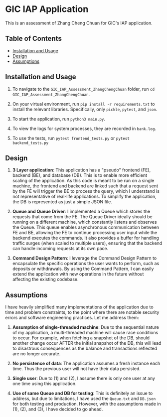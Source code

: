 # GIC IAP Application

This is an assessment of Zhang Cheng Chuan for GIC's IAP application.

## Table of Contents

- [Installation and Usage](#installation-and-usage)
- [Design](#design)
- [Assumptions](#assumptions)

## Installation and Usage

1. To navigate to the `GIC_IAP_Assessment_ZhangChengChuan` folder, run `cd GIC_IAP_Assessment_ZhangChengChuan`.

2. On your virtual environment, run `pip install -r requirements.txt` to install the relevant libraries. Specifically, only `pickle`, `pytest`, and `json`.

3. To start the application, run `python3 main.py`.

4. To view the logs for system processes, they are recorded in `bank.log`.

5. To use the tests, run `pytest frontend_tests.py` or `pytest backend_tests.py`

## Design

1. **3 Layer application**: This application has a "pseudo" frontend (FE), backend (BE), and database (DB). This is to enable more efficient scaling of the application. As this code is meant to be run on a single machine, the frontend and backend are linked such that a request sent by the FE will trigger the BE to process the query, which I understand is not representative of real-life applications. To simplify the application, the DB is represented as just a simple JSON file.

2. **Queue and Queue Driver**: I implemented a Queue which stores the requests that come from the FE. The Queue Driver ideally should be running on a different machine, which constantly listens and observes the Queue. This queue enables asynchronous communication between FE and BE, allowing the FE to continue processing user input while the backend executes the commands. It also provides a buffer for handling traffic surges (when scaled to multiple users), ensuring that the backend can handle incoming requests at its own pace.

3. **Command Design Pattern**: I leverage the Command Design Pattern to encapsulate the specific operations the user wants to perform, such as deposits or withdrawals. By using the Command Pattern, I can easily extend the application with new operations in the future without affecting the existing codebase.

## Assumptions

I have heavily simplified many implementations of the application due to time and problem constraints, to the point where there are notable security errors and software engineering practices. Let me address them:

1. **Assumption of single-threaded machine**: Due to the sequential nature of my application, a multi-threaded machine will cause race conditions to occur. For example, when fetching a snapshot of the DB, should another change occur AFTER the initial snapshot of the DB, this will lead to disastrous consequences as the balance and transactions reflected are no longer accurate.

2. **No persistence of data**: The application assumes a fresh instance each time. Thus the previous user will not have their data persisted.

3. **Single user**: Due to (1) and (2), I assume there is only one user at any one time using this application.

4. **Use of same Queue and DB for testing**: This is definitely an issue to address, but due to limitations, I have used the `Queue.txt` and `DB.json` for both testing and production. However, with the assumptions made in (1), (2), and (3), I have decided to go ahead.